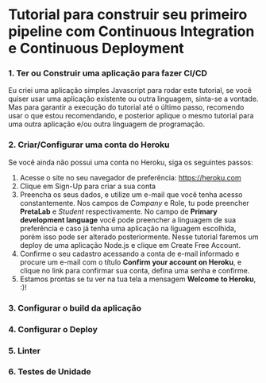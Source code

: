 # Tutorial para construir seu primeiro pipeline com Continuous Integration e Continuous Deployment

### 1. Ter ou Construir uma aplicação para fazer CI/CD
Eu criei uma aplicação simples Javascript para rodar este tutorial, se você quiser usar uma aplicação existente ou outra linguagem, sinta-se a vontade. Mas para garantir a execução do tutorial até o último passo, recomendo usar o que estou recomendando, e posterior aplique o mesmo tutorial para uma outra aplicação e/ou outra linguagem de programação.


### 2. Criar/Configurar uma conta do Heroku
Se você ainda não possui uma conta no Heroku, siga os seguintes passos:
1. Acesse o site no seu navegador de preferência: https://heroku.com
2. Clique em Sign-Up para criar a sua conta
3. Preencha os seus dados, e utilize um e-mail que você tenha acesso constantemente. Nos campos de _Company_ e Role, tu pode preencher __PretaLab__ e _Student_ respectivamente. No campo de __Primary development language__ você pode preencher a linguagem de sua preferência e caso já tenha uma aplicação na liguagem escolhida, porém isso pode ser alterado posteriormente. Nesse tutorial faremos um deploy de uma aplicação Node.js e clique em Create Free Account.
4. Confirme o seu cadastro acessando a conta de e-mail informado e procure um e-mail com o título __Confirm your account on Heroku__, e clique no link para confirmar sua conta, defina uma senha e confirme.
5. Estamos prontas se tu ver na tua tela a mensagem __Welcome to Heroku__, :)!

### 3. Configurar o build da aplicação
### 4. Configurar o Deploy
### 5. Linter
### 6. Testes de Unidade

